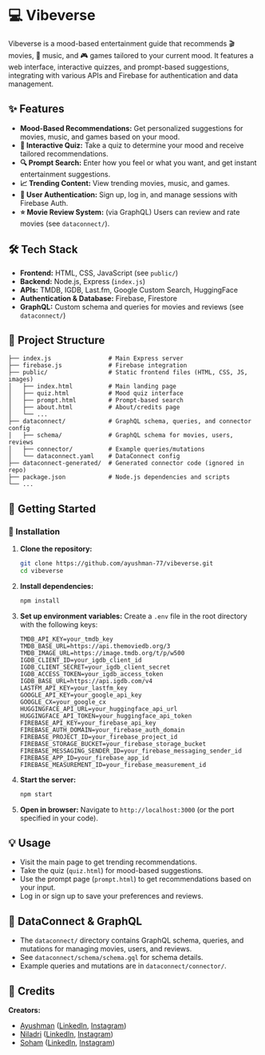 # 💻 Vibeverse

Vibeverse is a mood-based entertainment guide that recommends 🎬 movies, 🎵 music, and 🎮 games tailored to your current mood. It features a web interface, interactive quizzes, and prompt-based suggestions, integrating with various APIs and Firebase for authentication and data management.

## ✨ Features

- **Mood-Based Recommendations:** Get personalized suggestions for movies, music, and games based on your mood.
- **🧠 Interactive Quiz:** Take a quiz to determine your mood and receive tailored recommendations.
- **🔍 Prompt Search:** Enter how you feel or what you want, and get instant entertainment suggestions.
- **📈 Trending Content:** View trending movies, music, and games.
- **🔐 User Authentication:** Sign up, log in, and manage sessions with Firebase Auth.
- **⭐ Movie Review System:** (via GraphQL) Users can review and rate movies (see `dataconnect/`).

## 🛠️ Tech Stack

- **Frontend:** HTML, CSS, JavaScript (see `public/`)
- **Backend:** Node.js, Express (`index.js`)
- **APIs:** TMDB, IGDB, Last.fm, Google Custom Search, HuggingFace
- **Authentication & Database:** Firebase, Firestore
- **GraphQL:** Custom schema and queries for movies and reviews (see `dataconnect/`)

## 📁 Project Structure

```
├── index.js                # Main Express server
├── firebase.js             # Firebase integration
├── public/                 # Static frontend files (HTML, CSS, JS, images)
│   ├── index.html          # Main landing page
│   ├── quiz.html           # Mood quiz interface
│   ├── prompt.html         # Prompt-based search
│   ├── about.html          # About/credits page
│   └── ...
├── dataconnect/            # GraphQL schema, queries, and connector config
│   ├── schema/             # GraphQL schema for movies, users, reviews
│   ├── connector/          # Example queries/mutations
│   └── dataconnect.yaml    # DataConnect config
├── dataconnect-generated/  # Generated connector code (ignored in repo)
├── package.json            # Node.js dependencies and scripts
└── ...
```

## 🚀 Getting Started

### 🧩 Installation
1. **Clone the repository:**
   ```bash
   git clone https://github.com/ayushman-77/vibeverse.git
   cd vibeverse
   ```
2. **Install dependencies:**
   ```bash
   npm install
   ```
3. **Set up environment variables:**
   Create a `.env` file in the root directory with the following keys:
   ```env
   TMDB_API_KEY=your_tmdb_key
   TMDB_BASE_URL=https://api.themoviedb.org/3
   TMDB_IMAGE_URL=https://image.tmdb.org/t/p/w500
   IGDB_CLIENT_ID=your_igdb_client_id
   IGDB_CLIENT_SECRET=your_igdb_client_secret
   IGDB_ACCESS_TOKEN=your_igdb_access_token
   IGDB_BASE_URL=https://api.igdb.com/v4
   LASTFM_API_KEY=your_lastfm_key
   GOOGLE_API_KEY=your_google_api_key
   GOOGLE_CX=your_google_cx
   HUGGINGFACE_API_URL=your_huggingface_api_url
   HUGGINGFACE_API_TOKEN=your_huggingface_api_token
   FIREBASE_API_KEY=your_firebase_api_key
   FIREBASE_AUTH_DOMAIN=your_firebase_auth_domain
   FIREBASE_PROJECT_ID=your_firebase_project_id
   FIREBASE_STORAGE_BUCKET=your_firebase_storage_bucket
   FIREBASE_MESSAGING_SENDER_ID=your_firebase_messaging_sender_id
   FIREBASE_APP_ID=your_firebase_app_id
   FIREBASE_MEASUREMENT_ID=your_firebase_measurement_id
   ```
4. **Start the server:**
   ```bash
   npm start
   ```
5. **Open in browser:**
   Navigate to `http://localhost:3000` (or the port specified in your code).

## 💡 Usage
- Visit the main page to get trending recommendations.
- Take the quiz (`quiz.html`) for mood-based suggestions.
- Use the prompt page (`prompt.html`) to get recommendations based on your input.
- Log in or sign up to save your preferences and reviews.

## 🔗 DataConnect & GraphQL
- The `dataconnect/` directory contains GraphQL schema, queries, and mutations for managing movies, users, and reviews.
- See `dataconnect/schema/schema.gql` for schema details.
- Example queries and mutations are in `dataconnect/connector/`.

## 🙌 Credits

**Creators:**
- [Ayushman](mailto:ayushmandevnath2006@gmail.com) ([LinkedIn](https://www.linkedin.com/in/ayushman-devnath-984742292/), [Instagram](https://www.instagram.com/ayush.man457/))
- [Niladri](mailto:kniladrisekhar3@gmail.com) ([LinkedIn](https://www.linkedin.com/in/niladri-sekhar-karmakar-38b1342b8/), [Instagram](https://www.instagram.com/kniladrisekhar3/))
- [Soham](mailto:sohammandal8122005@gmail.com) ([LinkedIn](https://www.linkedin.com/in/soham-mandal-23b66128a/), [Instagram](https://www.instagram.com/wanglingindia/))
